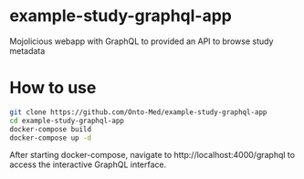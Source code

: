# example-study-graphql-app
Mojolicious webapp with GraphQL to provided an API to browse study metadata

# How to use

```sh
git clone https://github.com/Onto-Med/example-study-graphql-app
cd example-study-graphql-app
docker-compose build
docker-compose up -d
```

After starting docker-compose, navigate to http://localhost:4000/graphql to access the interactive GraphQL interface.
